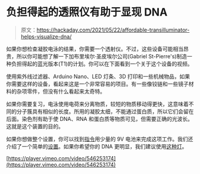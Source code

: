 # 负担得起的透照仪有助于显现 DNA

> 原文：<https://hackaday.com/2021/05/22/affordable-transilluminator-helps-visualize-dna/>

如果你想检查凝胶电泳的结果，你需要一个透射仪。不过，这些设备可能相当昂贵，所以你可能想了解一下加布里埃尔·圣皮埃尔公司(Gabriel St-Pierre's)制造一种负担得起的蓝光版本(T1)的计划。你可以在下面看到一个关于这个设备的视频。

使用紫外线过滤器、Arduino Nano、LED 灯条、3D 打印和一些机械物品，如果你需要这样的设备，看起来这是一个非常容易的项目。有一些像铰链和一些镜子材料的杂项零件，但没有什么看起来太奇特。

如果你需要复习，电泳使用电荷来分离物质，较短的物质移动得更快，这意味着不同的分子簇具有相似的长度。所用的凝胶太细，不能通过蛋白质，所以它们会留在后面。染色剂有助于使 DNA、RNA 和蛋白质等物质可见，但需要正确的光波长。这就是这个装置的目的。

如果你想做整个设置，你可以找到[指令](https://www.instructables.com/Building-and-Running-a-Homemade-Agarose-Gel-Electr/)用少量的 9V 电池来完成这项工作。我们还介绍了一个简单的[设置](https://hackaday.com/2018/12/01/simple-low-cost-rig-lets-the-budding-biohacker-run-dna-gels/)。如果你希望你的 DNA 更明显，我们建议使用[这种灯](https://hackaday.com/2020/02/01/art-imitates-dna/)。

[https://player.vimeo.com/video/546253174](https://player.vimeo.com/video/546253174)